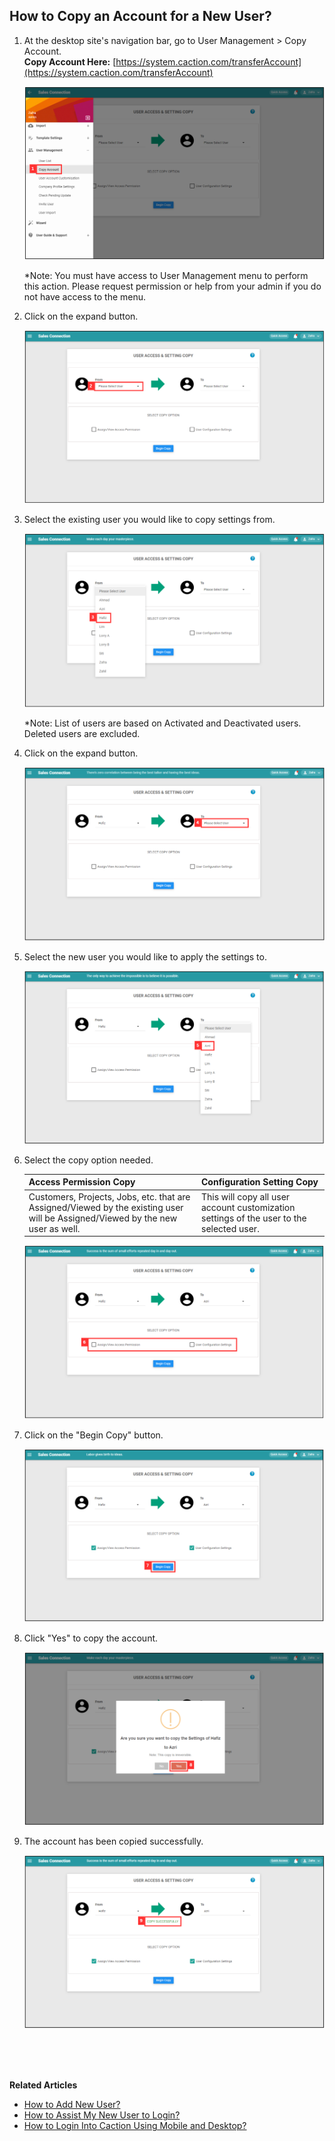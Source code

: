 ## How to Copy an Account for a New User?
    
  1. At the desktop site's navigation bar, go to User Management > Copy Account.<br>
     **Copy Account Here:** [https://system.caction.com/transferAccount](https://system.caction.com/transferAccount)<br>

     <p align="center">
       <img src="img/Copy_Account_Step_1.png" alt="Copy Account Step 1">
     </p>

     *Note: You must have access to User Management menu to perform this action. Please request permission or help from your admin if you do not have access to the menu.<br>
     
  2. Click on the expand button.<br>

     <p align="center">
       <img src="img/Copy_Account_Step_2.png" alt="Copy Account Step 2">
     </p>

  3. Select the existing user you would like to copy settings from.<br>

     <p align="center">
       <img src="img/Copy_Account_Step_3.png" alt="Copy Account Step 3">
     </p>

     *Note: List of users are based on Activated and Deactivated users. Deleted users are excluded.<br>
     
  4. Click on the expand button.<br>

     <p align="center">
       <img src="img/Copy_Account_Step_4.png" alt="Copy Account Step 4">
     </p>

  5. Select the new user you would like to apply the settings to.<br>

     <p align="center">
       <img src="img/Copy_Account_Step_5.png" alt="Copy Account Step 5">
     </p>

  6. Select the copy option needed.<br>

     | Access Permission Copy | Configuration Setting Copy |
     |------------------------|----------------------------|
     | Customers, Projects, Jobs, etc. that are Assigned/Viewed by the existing user will be Assigned/Viewed by the new user as well. | This will copy all user account customization settings of the user to the selected user. |
     
     <p align="center">
       <img src="img/Copy_Account_Step_6.png" alt="Copy Account Step 6">
     </p>

  7. Click on the "Begin Copy" button.<br>

     <p align="center">
       <img src="img/Copy_Account_Step_7.png" alt="Copy Account Step 7">
     </p>

  8. Click "Yes" to copy the account.<br>

     <p align="center">
       <img src="img/Copy_Account_Step_8.png" alt="Copy Account Step 9">
     </p>

  9. The account has been copied successfully.<br>

     <p align="center">
       <img src="img/Copy_Account_Step_9.png" alt="Copy Account Step 9">
     </p>
  <br><br><br>

**Related Articles**<br>
- [How to Add New User?](Add_New_User.md)
- [How to Assist My New User to Login?](New_User_Login.md)
- [How to Login Into Caction Using Mobile and Desktop?](Login.md)

<!-- [Link Text](https://support.caction.com/Copy_Account.html) -->
